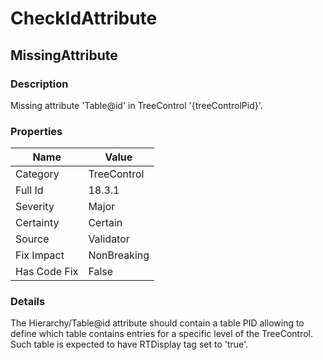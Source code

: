 ﻿---  
uid: Validator_18_3_1  
---

# CheckIdAttribute

## MissingAttribute

### Description

Missing attribute 'Table@id' in TreeControl '{treeControlPid}'.

### Properties

| Name         | Value       |
| ------------ | ----------- |
| Category     | TreeControl |
| Full Id      | 18.3.1      |
| Severity     | Major       |
| Certainty    | Certain     |
| Source       | Validator   |
| Fix Impact   | NonBreaking |
| Has Code Fix | False       |

### Details

The Hierarchy\/Table@id attribute should contain a table PID allowing to define which table contains entries for a specific level of the TreeControl.  
Such table is expected to have RTDisplay tag set to 'true'.
